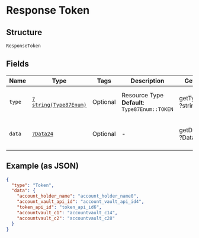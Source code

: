 
# Response Token

## Structure

`ResponseToken`

## Fields

| Name | Type | Tags | Description | Getter | Setter |
|  --- | --- | --- | --- | --- | --- |
| `type` | [`?string(Type87Enum)`](../../doc/models/type-87-enum.md) | Optional | Resource Type<br>**Default**: `Type87Enum::TOKEN` | getType(): ?string | setType(?string type): void |
| `data` | [`?Data24`](../../doc/models/data-24.md) | Optional | - | getData(): ?Data24 | setData(?Data24 data): void |

## Example (as JSON)

```json
{
  "type": "Token",
  "data": {
    "account_holder_name": "account_holder_name0",
    "account_vault_api_id": "account_vault_api_id4",
    "token_api_id": "token_api_id6",
    "accountvault_c1": "accountvault_c14",
    "accountvault_c2": "accountvault_c28"
  }
}
```

